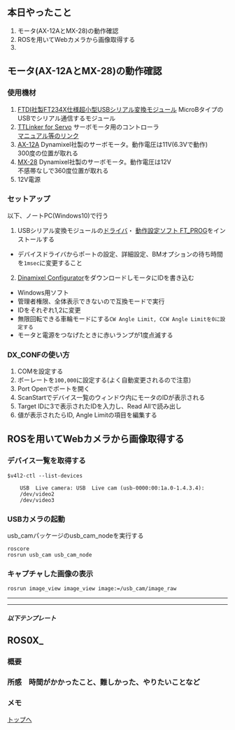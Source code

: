 ## 本日やったこと

1. モータ(AX-12AとMX-28)の動作確認
2. ROSを用いてWebカメラから画像取得する
3. 


## モータ(AX-12AとMX-28)の動作確認

### 使用機材

1. [FTDI社製FT234X仕様超小型USBシリアル変換モジュール](http://akizukidenshi.com/catalog/g/gM-08461/)
    MicroBタイプのUSBでシリアル通信するモジュール
2. [TTLinker for Servo](https://japanese.alibaba.com/product-detail/signal-conversion-board-connect-controller-to-scs15-robot-servo-kit-mini-ttlinker-60623425255.html)
    サーボモータ用のコントローラ\
    [マニュアル等のリンク](http://www.feetechrc.com/download/)
3. [AX-12A](https://www.besttechnology.co.jp/modules/knowledge/?BTX030B%20Dynamixel%20AX-12A)
    Dynamixel社製のサーボモータ。動作電圧は11V(6.3Vで動作)\
    300度の位置が取れる
4. [MX-28](https://www.besttechnology.co.jp/modules/knowledge/?Dynamixel%20MX-28)
    Dynamixel社製のサーボモータ。動作電圧は12V\
    不感帯なしで360度位置が取れる
5.  12V電源

### セットアップ

以下、ノートPC(Windows10)で行う
1. USBシリアル変換モジュールの[ドライバ](https://www.ftdichip.com/Drivers/VCP.htm)・
[動作設定ソフト FT_PROG](https://www.ftdichip.com/Support/Utilities.htm#FT_PROG)をインストールする

* デバイスドライバからポートの設定、詳細設定、BMオプションの待ち時間を```1msec```に変更すること
    <!-- * FT_PROGで[Scan and Parse]-> [HardWare Specific] -> [CBUS Signals] -> C0のプロパティを[TX_RXLED]に設定 -->

2. [Dinamixel Configurator](https://www.besttechnology.co.jp/modules/knowledge/?DXCONF)をダウンロードしモータにIDを書き込む

* Windows用ソフト
* 管理者権限、全体表示できないので互換モードで実行
* IDをそれぞれ1,2に変更
* 無限回転できる車輪モードにする```CW Angle Limit, CCW Angle Limitを0に設定する```
* モータと電源をつなげたときに赤いランプが1度点滅する

### DX_CONFの使い方

1. COMを設定する
2. ボーレートを```100,000```に設定する(よく自動変更されるので注意)
3. Port Openでポートを開く
4. ScanStartでデバイス一覧のウィンドウ内にモータのIDが表示される
5. Target IDに3で表示されたIDを入力し、Read Allで読み出し
6. 値が表示されたらID, Angle Limitの項目を編集する


## ROSを用いてWebカメラから画像取得する

### デバイス一覧を取得する
```$v4l2-ctl --list-devices```
```
    USB  Live camera: USB  Live cam (usb-0000:00:1a.0-1.4.3.4):
	/dev/video2
	/dev/video3
```
### USBカメラの起動
usb_camパッケージのusb_cam_nodeを実行する
```
roscore
rosrun usb_cam usb_cam_node
```
### キャプチャした画像の表示
```
rosrun image_view image_view image:=/usb_cam/image_raw
```

---
---
##### 以下テンプレート
## ROS0X_
### 概要
<!-- 何をするもの、方法と結果を３行程度 -->

### 所感　時間がかかったこと、難しかった、やりたいことなど
<!-- 
[解決/未解決/所感/疑問/参考など]
[参考][記事名](URL)
 -->
### メモ

[トップへ](#本日やったこと)

<!--
```
プログラムを書く
```
-->